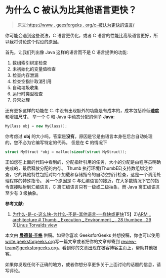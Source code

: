# 为什么 C 被认为比其他语言更快？

> 原文:[https://www . geesforgeks . org/c-被认为更快的语言/](https://www.geeksforgeeks.org/c-considered-faster-languages/)

你可能会遇到这些说法，C 语言更优化，或者 C 语言的性能比高级语言更好，所以我将讨论这个假设的原因。

首先，让我们列出像 Java 这样的语言而不是 C 语言提供的功能:

1.  数组索引绑定检查
2.  未初始化的变量值检查
3.  检查内存泄漏
4.  检查空指针取消引用
5.  自动垃圾收集
6.  运行时类型检查
7.  异常处理

还有更多这样的功能在 C.
中没有出现额外的功能是有成本的，成本包括降低**速度**和增加**尺寸**。
举一个 C 和 Java 中动态分配的例子
**Java:**

```cpp
MyClass obj = new MyClass();
```

你考虑过 **obj** 的大小吗，答案是**没有**。原因是它是由语言本身在后台自动处理的，您不必为它编写特定的代码。
但是在 **C** 的情况下

```cpp
struct MyStruct *obj = malloc(sizeof(struct MyStruct));
```

正如您在上面的代码中看到的，分配指针引用的任务，大小的分配是由程序员明确完成的，最后释放分配的内存。
Thumb 执行环境(ThumbEE)支持数组绑定检查，它的其他特性包括对每个加载和存储指令的自动空指针检查，这是一个调用处理程序的特殊指令。
另一个原因是 C 与汇编语言的接近，在大多数情况下它的指令直接映射到汇编语言，C 离汇编语言只有一级或二级抽象，而 Java 离汇编语言至少有 3 级抽象。

**参考文献:**
1) [为什么-是-c-这么快-为什么-不是-其他语言-一样快或更快](https://stackoverflow.com/questions/418914/why-is-c-so-fast-and-why-arent-other-languages-as-fast-or-faster)T5】2)[ARM _ architecture # Thumb _ Execution _ Environment _ . 28 thumbee . 29](https://en.wikipedia.org/wiki/ARM_architecture#Thumb_Execution_Environment_.28ThumbEE.29)
3)[Linus Torvalds view](http://harmful.cat-v.org/software/c++/linus)

本文由 [**曼德普·辛格**](https://github.com/msdeep14) 供稿。如果你喜欢 GeeksforGeeks 并想投稿，你也可以使用[write.geeksforgeeks.org](https://write.geeksforgeeks.org)写一篇文章或者把你的文章邮寄到 review-team@geeksforgeeks.org。看到你的文章出现在极客博客主页上，帮助其他极客。

如果你发现任何不正确的地方，或者你想分享更多关于上面讨论的话题的信息，请写评论。